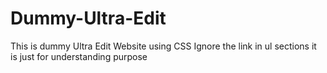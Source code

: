 # Dummy-Ultra-Edit
This is dummy Ultra Edit Website using CSS
Ignore the link in ul sections it is just for understanding purpose

